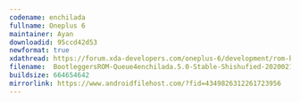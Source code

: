 ```yaml
---
codename: enchilada
fullname: Oneplus 6
maintainer: Ayan
downloadid: 95ccd42d53
newformat: true
xdathread: https://forum.xda-developers.com/oneplus-6/development/rom-bootleggersrom-stable-shishufied-t4051447
filename:  BootleggersROM-Queue4enchilada.5.0-Stable-Shishufied-20200215-085702.zip
buildsize: 664654642
mirrorlink: https://www.androidfilehost.com/?fid=4349826312261723956
---
```

